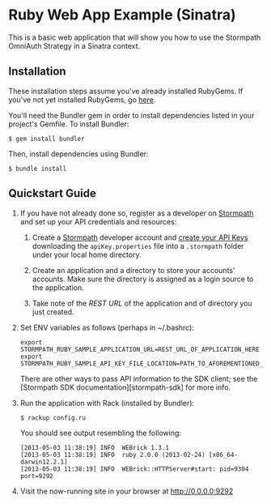 # Ruby Web App Example (Sinatra)

This is a basic web application that will show you how to use the Stormpath
OmniAuth Strategy in a Sinatra context.

## Installation

These installation steps assume you've already installed RubyGems. If you've
not yet installed RubyGems, go [here][rubygems-installation-docs].

You'll need the Bundler gem in order to install dependencies listed in your
project's Gemfile. To install Bundler:

```
$ gem install bundler
```

Then, install dependencies using Bundler:

```
$ bundle install
```

## Quickstart Guide

1.  If you have not already done so, register as a developer on
    [Stormpath][stormpath] and set up your API credentials and resources:

    1.  Create a [Stormpath][stormpath] developer account and [create your API Keys][create-api-keys]
        downloading the <code>apiKey.properties</code> file into a <code>.stormpath</code>
        folder under your local home directory.

    2.  Create an application and a directory to store your accounts'
        accounts. Make sure the directory is assigned as a login source
        to the application.

    3.  Take note of the _REST URL_ of the application and of directory
        you just created.

2.  Set ENV variables as follows (perhaps in ~/.bashrc):

    ```
    export STORMPATH_RUBY_SAMPLE_APPLICATION_URL=REST_URL_OF_APPLICATION_HERE
    export STORMPATH_RUBY_SAMPLE_API_KEY_FILE_LOCATION=PATH_TO_AFOREMENTIONED_APIKEY_PROPERTIES_FILE
    ```

    There are other ways to pass API information to the SDK client; see the
    [Stormpath SDK documentation][stormpath-sdk] for more info.

3.  Run the application with Rack (installed by Bundler):

    ```
    $ rackup config.ru
    ```

    You should see output resembling the following:

    ```
    [2013-05-03 11:38:19] INFO  WEBrick 1.3.1
    [2013-05-03 11:38:19] INFO  ruby 2.0.0 (2013-02-24) [x86_64-darwin12.2.1]
    [2013-05-03 11:38:19] INFO  WEBrick::HTTPServer#start: pid=9304 port=9292
    ```

4.  Visit the now-running site in your browser at http://0.0.0.0:9292

  [rubygems-installation-docs]: http://docs.rubygems.org/read/chapter/3
  [stormpath]: http://stormpath.com/
  [create-api-keys]: http://www.stormpath.com/docs/ruby/product-guide#AssignAPIkeys
